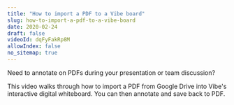 ```yaml
---
title: "How to import a PDF to a Vibe board"
slug: how-to-import-a-pdf-to-a-vibe-board
date: 2020-02-24
draft: false
videoId: dqFyFakRp8M
allowIndex: false
no_sitemap: true
---
```




Need to annotate on PDFs during your presentation or team discussion?

This video walks through how to import a PDF from Google Drive into Vibe's interactive digital whiteboard. You can then annotate and save back to PDF.

